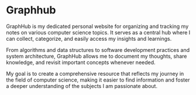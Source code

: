 # Graphhub

GraphHub is my dedicated personal website for organizing and tracking my notes on various computer science topics. It serves as a central hub where I can collect, categorize, and easily access my insights and learnings.

From algorithms and data structures to software development practices and system architecture, GraphHub allows me to document my thoughts, share knowledge, and revisit important concepts whenever needed.

My goal is to create a comprehensive resource that reflects my journey in the field of computer science, making it easier to find information and foster a deeper understanding of the subjects I am passionate about.
